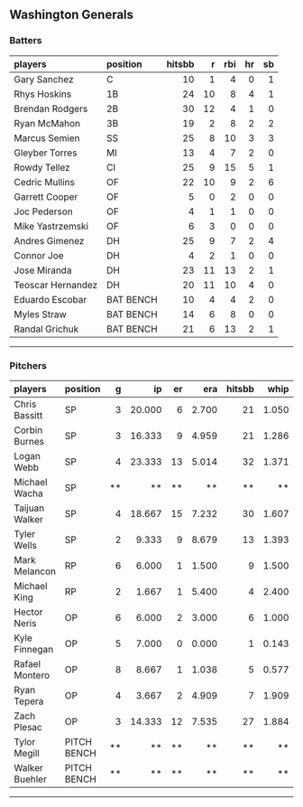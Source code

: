 ## Washington Generals

### Batters

 
|players           |position  | hitsbb|  r| rbi| hr| sb| 
|:-----------------|:---------|------:|--:|---:|--:|--:| 
|Gary Sanchez      |C         |     10|  1|   4|  0|  1| 
|Rhys Hoskins      |1B        |     24| 10|   8|  4|  1| 
|Brendan Rodgers   |2B        |     30| 12|   4|  1|  0| 
|Ryan McMahon      |3B        |     19|  2|   8|  2|  2| 
|Marcus Semien     |SS        |     25|  8|  10|  3|  3| 
|Gleyber Torres    |MI        |     13|  4|   7|  2|  0| 
|Rowdy Tellez      |CI        |     25|  9|  15|  5|  1| 
|Cedric Mullins    |OF        |     22| 10|   9|  2|  6| 
|Garrett Cooper    |OF        |      5|  0|   2|  0|  0| 
|Joc Pederson      |OF        |      4|  1|   1|  0|  0| 
|Mike Yastrzemski  |OF        |      6|  3|   0|  0|  0| 
|Andres Gimenez    |DH        |     25|  9|   7|  2|  4| 
|Connor Joe        |DH        |      4|  2|   1|  0|  0| 
|Jose Miranda      |DH        |     23| 11|  13|  2|  1| 
|Teoscar Hernandez |DH        |     20| 11|  10|  4|  0| 
|Eduardo Escobar   |BAT BENCH |     10|  4|   4|  2|  0| 
|Myles Straw       |BAT BENCH |     14|  6|   8|  0|  0| 
|Randal Grichuk    |BAT BENCH |     21|  6|  13|  2|  1| 


* * *

### Pitchers

 
|players        |position    |  g|     ip| er|   era| hitsbb|  whip| so|  w| sv| 
|:--------------|:-----------|--:|------:|--:|-----:|------:|-----:|--:|--:|--:| 
|Chris Bassitt  |SP          |  3| 20.000|  6| 2.700|     21| 1.050| 17|  1|  0| 
|Corbin Burnes  |SP          |  3| 16.333|  9| 4.959|     21| 1.286| 22|  1|  0| 
|Logan Webb     |SP          |  4| 23.333| 13| 5.014|     32| 1.371| 14|  1|  0| 
|Michael Wacha  |SP          | **|     **| **|    **|     **|    **| **| **| **| 
|Taijuan Walker |SP          |  4| 18.667| 15| 7.232|     30| 1.607| 12|  2|  0| 
|Tyler Wells    |SP          |  2|  9.333|  9| 8.679|     13| 1.393|  9|  0|  0| 
|Mark Melancon  |RP          |  6|  6.000|  1| 1.500|      9| 1.500|  5|  0|  2| 
|Michael King   |RP          |  2|  1.667|  1| 5.400|      4| 2.400|  2|  0|  0| 
|Hector Neris   |OP          |  6|  6.000|  2| 3.000|      6| 1.000|  8|  2|  1| 
|Kyle Finnegan  |OP          |  5|  7.000|  0| 0.000|      1| 0.143|  2|  0|  3| 
|Rafael Montero |OP          |  8|  8.667|  1| 1.038|      5| 0.577|  5|  1|  1| 
|Ryan Tepera    |OP          |  4|  3.667|  2| 4.909|      7| 1.909|  3|  0|  0| 
|Zach Plesac    |OP          |  3| 14.333| 12| 7.535|     27| 1.884| 15|  0|  0| 
|Tylor Megill   |PITCH BENCH | **|     **| **|    **|     **|    **| **| **| **| 
|Walker Buehler |PITCH BENCH | **|     **| **|    **|     **|    **| **| **| **| 


* * *


